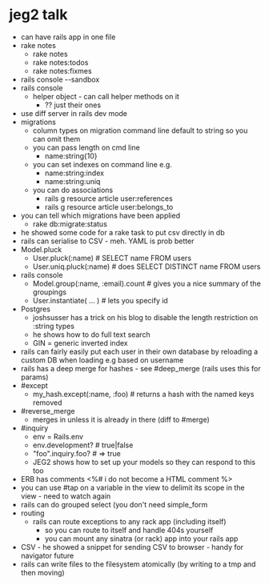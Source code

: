 # jeg2 talk

*  can have rails app in one file
*  rake notes
    *  rake notes
    *  rake notes:todos
    *  rake notes:fixmes
*  rails console --sandbox
*  rails console
    *  helper object - can call helper methods on it
        *  ?? just their ones
*  use diff server in rails dev mode
*  migrations
    *  column types on migration command line default to string so you can omit them
    *  you can pass length on cmd line
        *  name:string{10}
    *  you can set indexes on command line e.g.
        *  name:string:index
        *  name:string:uniq
    *  you can do associations
        *  rails g resource article user:references
        *  rails g resource article user:belongs_to
*  you can tell which migrations have been applied
    *  rake db:migrate:status
*  he showed some code for a rake task to put csv directly in db
*  rails can serialise to CSV - meh. YAML is prob better
*  Model.pluck
    *  User.pluck(:name) # SELECT name FROM users
    *  User.uniq.pluck(:name) # does SELECT DISTINCT name FROM users
*  rails console
    *  Model.group(:name, :email).count # gives you a nice summary of the groupings
    *  User.instantiate( … ) # lets you specify id
*  Postgres
    *  joshsusser has a trick on his blog to disable the length restriction on :string types
    *  he shows how to do full text search
    *  GIN = generic inverted index
*  rails can fairly easily put each user in their own database by reloading a custom DB when loading e.g based on username
*  rails has a deep merge for hashes - see #deep_merge (rails uses this for params)
*  #except
    *  my_hash.except(:name, :foo) # returns a hash with the named keys removed
*  #reverse_merge
    *  merges in unless it is already in there (diff to #merge)
*  #inquiry
    *  env = Rails.env
    *  env.development? # true|false
    *  "foo".inquiry.foo? # => true
    *  JEG2 shows how to set up your models so they can respond to this too
*  ERB has comments <%# i do not become a HTML comment %>
*  you can use #tap on a variable in the view to delimit its scope in the view - need to watch again
*  rails can do grouped select (you don't need simple_form
*  routing
    *  rails can route exceptions to any rack app (including itself)
        *  so you can route to itself and handle 404s yourself
        *  you can mount any sinatra (or rack) app into your rails app
*  CSV - he showed a snippet for sending CSV to browser - handy for navigator future
*  rails can write files to the filesystem atomically (by writing to a tmp and then moving)

